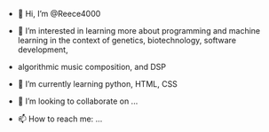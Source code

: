 - 👋 Hi, I’m @Reece4000

- 👀 I’m interested in learning more about programming and machine learning in the context of genetics, biotechnology, software development, 
- algorithmic music composition, and DSP

- 🌱 I’m currently learning python, HTML, CSS

- 💞️ I’m looking to collaborate on ...

- 📫 How to reach me: ...

<!---
Reece4000/Reece4000 is a ✨ special ✨ repository because its `README.md` (this file) appears on your GitHub profile.
You can click the Preview link to take a look at your changes.
--->
